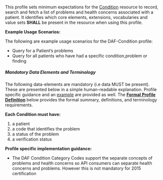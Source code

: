 This profile sets minimum expectations for the [Condition] resource to record, search and fetch a  list of problems and health concerns associated with a patient. It identifies which core elements, extensions, vocabularies and value sets **SHALL** be present in the resource when using this profile.

**Example Usage Scenarios:**

The following are example usage scenarios for the DAF-Condition profile:

-   Query for a Patient’s problems
-   Query for all patients who have had a specific condition,problem or
    finding


##### Mandatory Data Elements and Terminology


The following data-elements are mandatory (i.e data MUST be present). These are presented below in a simple human-readable explanation.  Profile specific guidance and an [example](#example) are provided as well.  The [**Formal Profile Definition**](#profile) below provides the  formal summary, definitions, and  terminology requirements.  

**Each Condition must have:**

1.  a patient
1.  a code that identifies the problem
1.  a status of the problem
1.  a verification status


**Profile specific implementation guidance:**

* The DAF Condition Category Codes support the separate concepts of problems and health concerns so API consumers can separate health concerns and problems. However this is not mandatory for 2015 certification

[Condition]: http://hl7-fhir.github.io/condition.html

